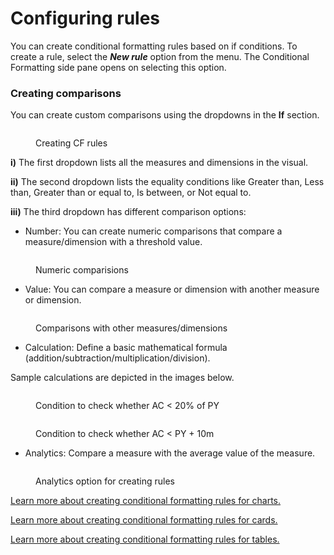 # Configuring rules

You can create conditional formatting rules based on if conditions. To create a rule, select the _**New rule**_ option from the menu. The Conditional Formatting side pane opens on selecting this option.&#x20;

### Creating comparisons

You can create custom comparisons using the dropdowns in the **If** section.

<figure><img src="../../../.gitbook/assets/image (1380).png" alt=""><figcaption><p>Creating CF rules</p></figcaption></figure>

**i)** The first dropdown lists all the measures and dimensions in the visual.

**ii)** The second dropdown lists the equality conditions like Greater than, Less than, Greater than or equal to, Is between, or Not equal to.

**iii)** The third dropdown has different comparison options:

* Number: You can create numeric comparisons that compare a measure/dimension with a threshold value.

<figure><img src="../../../.gitbook/assets/image (1381).png" alt=""><figcaption><p>Numeric comparisions</p></figcaption></figure>

* Value: You can compare a measure or dimension with another measure or dimension. &#x20;

<figure><img src="../../../.gitbook/assets/image (1382).png" alt=""><figcaption><p>Comparisons with other measures/dimensions</p></figcaption></figure>

* Calculation: Define a basic mathematical formula (addition/subtraction/multiplication/division).

Sample calculations are depicted in the images below.

<div><figure><img src="../../../.gitbook/assets/image (1383).png" alt=""><figcaption><p>Condition to check whether AC &#x3C; 20% of PY</p></figcaption></figure> <figure><img src="../../../.gitbook/assets/2024-04-25_16h00_11.png" alt=""><figcaption><p>Condition to check whether AC &#x3C; PY + 10m</p></figcaption></figure></div>

* Analytics: Compare a measure with the average value of the measure.

<figure><img src="../../../.gitbook/assets/image (1384).png" alt=""><figcaption><p>Analytics option for creating rules</p></figcaption></figure>

[Learn more about creating conditional formatting rules for charts.](configuring-rules-for-charts.md)

[Learn more about creating conditional formatting rules for cards.](configuring-rules-for-cards.md)

[Learn more about creating conditional formatting rules for tables.](configuring-rules-for-tables.md)
